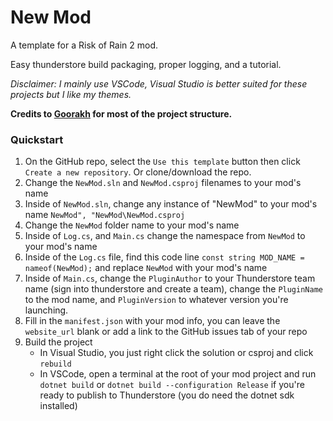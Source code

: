 # New Mod

A template for a Risk of Rain 2 mod.

Easy thunderstore build packaging, proper logging, and a tutorial.

*Disclaimer: I mainly use VSCode, Visual Studio is better suited for these projects but I like my themes.*

**Credits to [Goorakh](https://github.com/Goorakh) for most of the project structure.**

### Quickstart

1. On the GitHub repo, select the `Use this template` button then click `Create a new repository`. Or clone/download the repo.
2. Change the `NewMod.sln` and `NewMod.csproj` filenames to your mod's name
3. Inside of `NewMod.sln`, change any instance of "NewMod" to your mod's name `NewMod", "NewMod\NewMod.csproj`
4. Change the `NewMod` folder name to your mod's name
5. Inside of `Log.cs`, and `Main.cs` change the namespace from `NewMod` to your mod's name
6. Inside of the `Log.cs` file, find this code line `const string MOD_NAME = nameof(NewMod);` and replace `NewMod` with your mod's name
7. Inside of `Main.cs`, change the `PluginAuthor` to your Thunderstore team name (sign into thunderstore and create a team), change the `PluginName` to the mod name, and `PluginVersion` to whatever version you're launching.
8. Fill in the `manifest.json` with your mod info, you can leave the `website_url` blank or add a link to the GitHub issues tab of your repo
9. Build the project
    - In Visual Studio, you just right click the solution or csproj and click `rebuild`
    - In VSCode, open a terminal at the root of your mod project and run `dotnet build` or `dotnet build --configuration Release` if you're ready to publish to Thunderstore (you do need the dotnet sdk installed)
